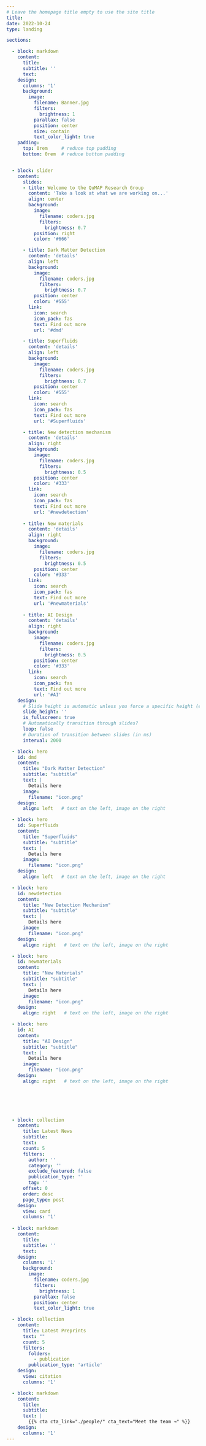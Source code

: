 ```yaml
---
# Leave the homepage title empty to use the site title
title:
date: 2022-10-24
type: landing

sections:

  - block: markdown
    content:
      title:
      subtitle: ''
      text:
    design:
      columns: '1'
      background:
        image: 
          filename: Banner.jpg
          filters:
            brightness: 1
          parallax: false
          position: center
          size: contain
          text_color_light: true
    padding:
      top: 0rem     # reduce top padding
      bottom: 0rem  # reduce bottom padding


  - block: slider
    content:
      slides:
      - title: Welcome to the QuMAP Research Group
        content: 'Take a look at what we are working on...'
        align: center
        background:
          image:
            filename: coders.jpg
            filters:
              brightness: 0.7
          position: right
          color: '#666'

      - title: Dark Matter Detection
        content: 'details'
        align: left
        background:
          image:
            filename: coders.jpg
            filters:
              brightness: 0.7
          position: center
          color: '#555'
        link:
          icon: search
          icon_pack: fas
          text: Find out more
          url: '#dmd'

      - title: Superfluids
        content: 'details'
        align: left
        background:
          image:
            filename: coders.jpg
            filters:
              brightness: 0.7
          position: center
          color: '#555'
        link:
          icon: search
          icon_pack: fas
          text: Find out more
          url: '#Superfluids'

      - title: New detection mechanism
        content: 'details'
        align: right
        background:
          image:
            filename: coders.jpg
            filters:
              brightness: 0.5
          position: center
          color: '#333'
        link:
          icon: search
          icon_pack: fas
          text: Find out more
          url: '#newdetection'
        
      - title: New materials
        content: 'details'
        align: right
        background:
          image:
            filename: coders.jpg
            filters:
              brightness: 0.5
          position: center
          color: '#333'
        link:
          icon: search
          icon_pack: fas
          text: Find out more
          url: '#newmaterials'
        
      - title: AI Design
        content: 'details'
        align: right
        background:
          image:
            filename: coders.jpg
            filters:
              brightness: 0.5
          position: center
          color: '#333'
        link:
          icon: search
          icon_pack: fas
          text: Find out more
          url: '#AI'
    design:
      # Slide height is automatic unless you force a specific height (e.g. '400px')
      slide_height: ''
      is_fullscreen: true
      # Automatically transition through slides?
      loop: false
      # Duration of transition between slides (in ms)
      interval: 2000

  - block: hero
    id: dmd
    content:
      title: "Dark Matter Detection"
      subtitle: "subtitle"
      text: |
        Details here
      image:
        filename: "icon.png"
    design:
      align: left   # text on the left, image on the right

  - block: hero
    id: Superfluids
    content:
      title: "Superfluids"
      subtitle: "subtitle"
      text: |
        Details here
      image:
        filename: "icon.png"
    design:
      align: left   # text on the left, image on the right

  - block: hero
    id: newdetection
    content:
      title: "New Detection Mechanism"
      subtitle: "subtitle"
      text: |
        Details here
      image:
        filename: "icon.png"
    design:
      align: right   # text on the left, image on the right

  - block: hero
    id: newmaterials
    content:
      title: "New Materials"
      subtitle: "subtitle"
      text: |
        Details here
      image:
        filename: "icon.png"
    design:
      align: right   # text on the left, image on the right

  - block: hero
    id: AI
    content:
      title: "AI Design"
      subtitle: "subtitle"
      text: |
        Details here
      image:
        filename: "icon.png"
    design:
      align: right   # text on the left, image on the right
    




  
  - block: collection
    content:
      title: Latest News
      subtitle:
      text:
      count: 5
      filters:
        author: ''
        category: ''
        exclude_featured: false
        publication_type: ''
        tag: ''
      offset: 0
      order: desc
      page_type: post
    design:
      view: card
      columns: '1'
  
  - block: markdown
    content:
      title:
      subtitle: ''
      text:
    design:
      columns: '1'
      background:
        image: 
          filename: coders.jpg
          filters:
            brightness: 1
          parallax: false
          position: center
          text_color_light: true

  - block: collection
    content:
      title: Latest Preprints
      text: ""
      count: 5
      filters:
        folders:
          - publication
        publication_type: 'article'
    design:
      view: citation
      columns: '1'

  - block: markdown
    content:
      title:
      subtitle:
      text: |
        {{% cta cta_link="./people/" cta_text="Meet the team →" %}}
    design:
      columns: '1'
---
```

